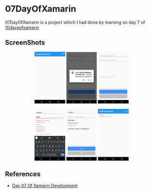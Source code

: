 # 07DayOfXamarin
07DayOfXamarin is a  project which I had done by learning on day 7 of  [10daysofxamarin](https://10daysofxamarin.blog)

## ScreenShots 

<p align="center">
<img src="https://github.com/shankarmadeshvaran/10DaysOfXamarin/blob/master/Day8To10OfXamarin/ScreenShots/Screen1.png" width="20%" height="25%"/>
<img src="https://github.com/shankarmadeshvaran/10DaysOfXamarin/blob/master/Day8To10OfXamarin/ScreenShots/Screen2.png" width="20%" height="25%"/>
<img src="https://github.com/shankarmadeshvaran/10DaysOfXamarin/blob/master/Day8To10OfXamarin/ScreenShots/Screen3.png" width="20%" height="25%"/>
</p>

<p align="center">
<img src="https://github.com/shankarmadeshvaran/10DaysOfXamarin/blob/master/Day8To10OfXamarin/ScreenShots/Screen4.png" width="20%" height="25%"/>
<img src="https://github.com/shankarmadeshvaran/10DaysOfXamarin/blob/master/Day8To10OfXamarin/ScreenShots/Screen5.png" width="20%" height="25%"/>
<img src="https://github.com/shankarmadeshvaran/10DaysOfXamarin/blob/master/Day8To10OfXamarin/ScreenShots/Screen6.png" width="20%" height="25%"/>
</p>

## References
- [Day 07 Of Xamarin Development](https://10daysofxamarin.blog/2019/03/07/day-7/)
